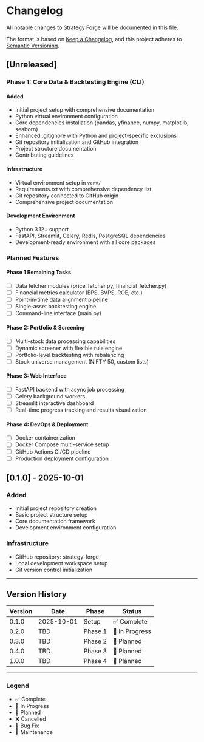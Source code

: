 # Changelog

All notable changes to Strategy Forge will be documented in this file.

The format is based on [Keep a Changelog](https://keepachangelog.com/en/1.0.0/),
and this project adheres to [Semantic Versioning](https://semver.org/spec/v2.0.0.html).

## [Unreleased]

### Phase 1: Core Data & Backtesting Engine (CLI)
#### Added
- Initial project setup with comprehensive documentation
- Python virtual environment configuration
- Core dependencies installation (pandas, yfinance, numpy, matplotlib, seaborn)
- Enhanced .gitignore with Python and project-specific exclusions
- Git repository initialization and GitHub integration
- Project structure documentation
- Contributing guidelines

#### Infrastructure
- Virtual environment setup in `venv/`
- Requirements.txt with comprehensive dependency list
- Git repository connected to GitHub origin
- Comprehensive project documentation

#### Development Environment
- Python 3.12+ support
- FastAPI, Streamlit, Celery, Redis, PostgreSQL dependencies
- Development-ready environment with all core packages

### Planned Features

#### Phase 1 Remaining Tasks
- [ ] Data fetcher modules (price_fetcher.py, financial_fetcher.py)
- [ ] Financial metrics calculator (EPS, BVPS, ROE, etc.)
- [ ] Point-in-time data alignment pipeline
- [ ] Single-asset backtesting engine
- [ ] Command-line interface (main.py)

#### Phase 2: Portfolio & Screening
- [ ] Multi-stock data processing capabilities
- [ ] Dynamic screener with flexible rule engine
- [ ] Portfolio-level backtesting with rebalancing
- [ ] Stock universe management (NIFTY 50, custom lists)

#### Phase 3: Web Interface
- [ ] FastAPI backend with async job processing
- [ ] Celery background workers
- [ ] Streamlit interactive dashboard
- [ ] Real-time progress tracking and results visualization

#### Phase 4: DevOps & Deployment
- [ ] Docker containerization
- [ ] Docker Compose multi-service setup
- [ ] GitHub Actions CI/CD pipeline
- [ ] Production deployment configuration

## [0.1.0] - 2025-10-01

### Added
- Initial project repository creation
- Basic project structure setup
- Core documentation framework
- Development environment configuration

### Infrastructure
- GitHub repository: strategy-forge
- Local development workspace setup
- Git version control initialization

---

## Version History

| Version | Date | Phase | Status |
|---------|------|-------|--------|
| 0.1.0 | 2025-10-01 | Setup | ✅ Complete |
| 0.2.0 | TBD | Phase 1 | 🚧 In Progress |
| 0.3.0 | TBD | Phase 2 | 🔮 Planned |
| 0.4.0 | TBD | Phase 3 | 🔮 Planned |
| 1.0.0 | TBD | Phase 4 | 🔮 Planned |

---

### Legend
- ✅ Complete
- 🚧 In Progress  
- 🔮 Planned
- ❌ Cancelled
- 🐛 Bug Fix
- 🔧 Maintenance